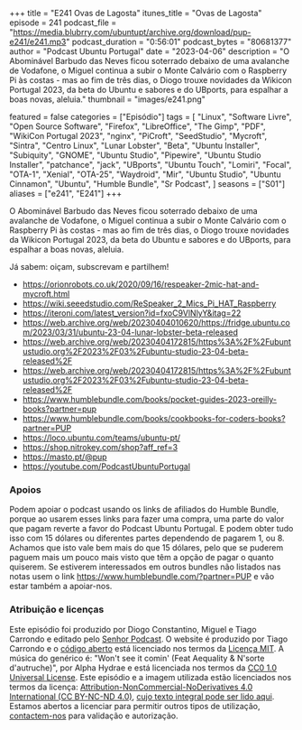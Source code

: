 +++
title = "E241 Ovas de Lagosta"
itunes_title = "Ovas de Lagosta"
episode = 241
podcast_file = "https://media.blubrry.com/ubuntupt/archive.org/download/pup-e241/e241.mp3"
podcast_duration = "0:56:01"
podcast_bytes = "80681377"
author = "Podcast Ubuntu Portugal"
date = "2023-04-06"
description = "O Abominável Barbudo das Neves ficou soterrado debaixo de uma avalanche de Vodafone, o Miguel continua a subir o Monte Calvário com o Raspberry Pi às costas - mas ao fim de três dias, o Diogo trouxe novidades da Wikicon Portugal 2023, da beta do Ubuntu e sabores e do UBports, para espalhar a boas novas, aleluia."
thumbnail = "images/e241.png"

featured = false
categories = ["Episódio"]
tags = [
  "Linux",
  "Software Livre",
  "Open Source Software",
  "Firefox",
  "LibreOffice",
  "The Gimp",
  "PDF",
  "WikiCon Portugal 2023",
  "nginx",
  "PiCroft",
  "SeedStudio",
  "Mycroft",
  "Sintra",
  "Centro Linux",
  "Lunar Lobster",
  "Beta",
  "Ubuntu Installer",
  "Subiquity",
  "GNOME",
  "Ubuntu Studio",
  "Pipewire",
  "Ubuntu Studio Installer",
  "patchance",
  "jack",
  "UBports",
  "Ubuntu Touch",
  "Lomiri",
  "Focal",
  "OTA-1",
  "Xenial",
  "OTA-25",
  "Waydroid",
  "Mir",
  "Ubuntu Studio",
  "Ubuntu Cinnamon",
  "Ubuntu",
  "Humble Bundle",
  "Sr Podcast",
]
seasons = ["S01"]
aliases = ["e241", "E241"]
+++

O Abominável Barbudo das Neves ficou soterrado debaixo de uma avalanche de Vodafone, o Miguel continua a subir o Monte Calvário com o Raspberry Pi às costas - mas ao fim de três dias, o Diogo trouxe novidades da Wikicon Portugal 2023, da beta do Ubuntu e sabores e do UBports, para espalhar a boas novas, aleluia.

Já sabem: oiçam, subscrevam e partilhem!

* https://orionrobots.co.uk/2020/09/16/respeaker-2mic-hat-and-mycroft.html
* https://wiki.seeedstudio.com/ReSpeaker_2_Mics_Pi_HAT_Raspberry
* https://iteroni.com/latest_version?id=fxoC9VlNlyY&itag=22
* https://web.archive.org/web/20230404010620/https://fridge.ubuntu.com/2023/03/31/ubuntu-23-04-lunar-lobster-beta-released
* https://web.archive.org/web/20230404172815/https%3A%2F%2Fubuntustudio.org%2F2023%2F03%2Fubuntu-studio-23-04-beta-released%2F
* https://web.archive.org/web/20230404172815/https%3A%2F%2Fubuntustudio.org%2F2023%2F03%2Fubuntu-studio-23-04-beta-released%2F
* https://www.humblebundle.com/books/pocket-guides-2023-oreilly-books?partner=pup
* https://www.humblebundle.com/books/cookbooks-for-coders-books?partner=PUP
* https://loco.ubuntu.com/teams/ubuntu-pt/
* https://shop.nitrokey.com/shop?aff_ref=3
* https://masto.pt/@pup
* https://youtube.com/PodcastUbuntuPortugal


### Apoios
Podem apoiar o podcast usando os links de afiliados do Humble Bundle, porque ao usarem esses links para fazer uma compra, uma parte do valor que pagam reverte a favor do Podcast Ubuntu Portugal.
E podem obter tudo isso com 15 dólares ou diferentes partes dependendo de pagarem 1, ou 8.
Achamos que isto vale bem mais do que 15 dólares, pelo que se puderem paguem mais um pouco mais visto que têm a opção de pagar o quanto quiserem.
Se estiverem interessados em outros bundles não listados nas notas usem o link https://www.humblebundle.com/?partner=PUP e vão estar também a apoiar-nos.

### Atribuição e licenças
Este episódio foi produzido por Diogo Constantino, Miguel e Tiago Carrondo e editado pelo [Senhor Podcast](https://senhorpodcast.pt/).
O website é produzido por Tiago Carrondo e o [código aberto](https://gitlab.com/podcastubuntuportugal/website) está licenciado nos termos da [Licença MIT](https://gitlab.com/podcastubuntuportugal/website/main/LICENSE).
A música do genérico é: "Won't see it comin' (Feat Aequality & N'sorte d'autruche)", por Alpha Hydrae e está licenciada nos termos da [CC0 1.0 Universal License](https://creativecommons.org/publicdomain/zero/1.0/).
Este episódio e a imagem utilizada estão licenciados nos termos da licença: [Attribution-NonCommercial-NoDerivatives 4.0 International (CC BY-NC-ND 4.0)](https://creativecommons.org/licenses/by-nc-nd/4.0/), [cujo texto integral pode ser lido aqui](https://creativecommons.org/licenses/by-nc-nd/4.0/legalcode). Estamos abertos a licenciar para permitir outros tipos de utilização, [contactem-nos](https://podcastubuntuportugal.org/contactos) para validação e autorização.

